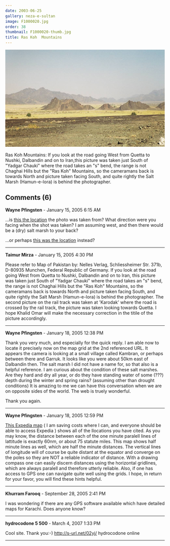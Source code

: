 ```yaml
---
date: 2003-06-25
gallery: neza-e-sultan
image: F1000020.jpg
order: 38
thumbnail: F1000020-thumb.jpg
title: Ras Koh  Mountains
---
```


![Ras Koh  Mountains](./F1000020.jpg)

Ras Koh Mountains: If you look at the road going West from Quetta to Nushki, Dalbandin and on to Iran,this picture was taken just South of "Yadgar Chauki" where the road takes an "s" bend, the range is not Chaghai Hills but the "Ras Koh" Mountains, so the cameramans back is towards North and picture taken facing South, and quite rightly the Salt Marsh (Hamun-e-lora) is behind the photographer.

<div id="comments">

## Comments (6)

**Wayne Pfingsten** - January 15, 2005  6:15 AM

...is [this the location](http://www.expedia.com/pub/agent.dll?qscr=mrdt&ID=3XNsF.&CenP=29.300316,64.699875&Lang=WLD0409&Alti=200&Size=656,532&Offs=0,0&MapS=0&Pins=|6e835c|) the photo was taken from? What direction were you facing when the shot was taken? I am assuming west, and then there would be a (dry) salt marsh to your back?

...or perhaps [this was the location](http://www.expedia.com/pub/agent.dll?qscr=mrdt&ID=3XNsF.&CenP=29.210964,65.710231&Lang=WLD0409&Alti=500&Size=656,532&Offs=0,0&MapS=0&Pins=|6e835d|) instead?

---

**Taimur Mirza** - January 15, 2005  4:30 PM

Please refer to Map of Pakistan by: Nelles Verlag, Schliessheimer Str. 371b, D-80935 Munchen, Federal Republic of Germany. If you look at the road going West from Quetta to Nushki, Dalbandin and on to Iran, this picture was taken just South of "Yadgar Chauki" where the road takes an "s" bend, the range is not Chaghai Hills but the "Ras Koh" Mountains, so the cameramans back is towards North and picture taken facing South, and quite rightly the Salt Marsh (Hamun-e-lora) is behind the photographer. The second picture on the rail track was taken at 'Karodak' where the road is crossed by the rail track, the picture was taken looking towards Quetta. I hope Khalid Omar will make the necessary correction in the titile of the picture accordingly.

---

**Wayne Pfingsten** - January 18, 2005 12:38 PM

Thank you very much, and especially for the quick reply. I am able now to locate it precisely now on the map grid at the 2nd referenced URL. It appears the camera is looking at a small village called Kambran, or perhaps between there and Garruk. It looks like you were about 50km east of Dalbandin then. The salt marsh I did not have a name for, so that also is a helpful reference. I am curious about the condition of these salt marshes. Are they hard and dry all year, or do they have standing water of some (???) depth during the winter and spring rains? (assuming other than drought conditions) It is amazing to me we can have this conversation when we are on opposite sides of the world. The web is truely wonderful.

Thank you again.

---

**Wayne Pfingsten** - January 18, 2005 12:59 PM

[This Expedia map](http://www.expedia.com/pub/agent.dll?qscr=mrdt&ID=3XNsF.&CenP=30.208947,67.017509&Lang=WLD0409&Alti=200&Size=656,532&Offs=-516.639567,-287.543860&Pins=|69e5|) ( I am saving costs where I can, and everyone should be able to access Expedia ) shows all of the llocations you have cited. As you may know, the distance between each of the one minute paralell lines of lattitude is exactly 60nm, or about 75 statute miles. This map shows half minute lines as well, which are half the minute distances. The vertical lines of longitude will of course be quite distant at the equator and converge on the poles so they are NOT a reliable indicator of distance. With a drawing compass one can easily discern distances using the horizontal gridlines, which are always paralell and therefore utterly reliable. Also, if one has access to GPS one can navigate quite well using the grids. I hope, in return for your favor, you will find these hints helpful.

---

**Khurram Farooq** - September 28, 2005  2:41 PM

I was wondering if there are any GPS software available which have detailed maps for Karachi. Does anyone know?

---

**hydrocodone 5 500** - March  4, 2007  1:33 PM

Cool site. Thank you:-)
<http://s-url.net/02yj/> hydrocodone online

---

</div>